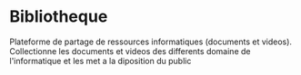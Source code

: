 # Bibliotheque
Plateforme de partage de ressources informatiques (documents et videos). Collectionne les documents et videos des differents domaine de l'informatique et les met a la diposition du public
